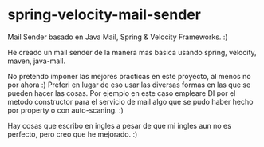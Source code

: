 spring-velocity-mail-sender
===========================

Mail Sender basado en Java Mail, Spring &amp; Velocity Frameworks.  :)



He creado un mail sender de la manera mas basica usando spring, velocity, maven, java-mail.

No pretendo imponer las mejores practicas en este proyecto, al menos no por ahora :)
Preferi en lugar de eso usar las diversas formas en las que se pueden hacer las cosas.
Por ejemplo en este caso empleare DI por el metodo constructor para el servicio de mail
algo que se pudo haber hecho por property o con auto-scaning.  :)

Hay cosas que escribo en ingles a pesar de que mi ingles aun no es perfecto, pero creo que he mejorado. :)


